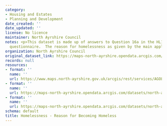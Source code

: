 ```yaml
---
category:
- Housing and Estates
- Planning and Development
date_created: ''
date_updated: ''
license: No licence
maintainer: North Ayrshire Council
notes: <p>This dataset is made up of answers to Question 16a in the HL1 homelessness
  questionnaire.  The reason for homelessness as given by the main applicant.</p>
organization: North Ayrshire Council
original_dataset_link: https://maps-north-ayrshire.opendata.arcgis.com/maps/north-ayrshire::homelessness-reason-for-becoming-homeless
records: null
resources:
- format: ''
  name: ''
  url: https://www.maps.north-ayrshire.gov.uk/arcgis/rest/services/AGOL/Open_Data_Portal3/MapServer/24
- format: ''
  name: ''
  url: https://maps-north-ayrshire.opendata.arcgis.com/datasets/north-ayrshire::homelessness-reason-for-becoming-homeless.geojson?outSR=%7B%22latestWkid%22%3A27700%2C%22wkid%22%3A27700%7D
- format: ''
  name: ''
  url: https://maps-north-ayrshire.opendata.arcgis.com/datasets/north-ayrshire::homelessness-reason-for-becoming-homeless.csv?outSR=%7B%22latestWkid%22%3A27700%2C%22wkid%22%3A27700%7D
schema: default
title: Homelessness - Reason for Becoming Homeless
---
```

